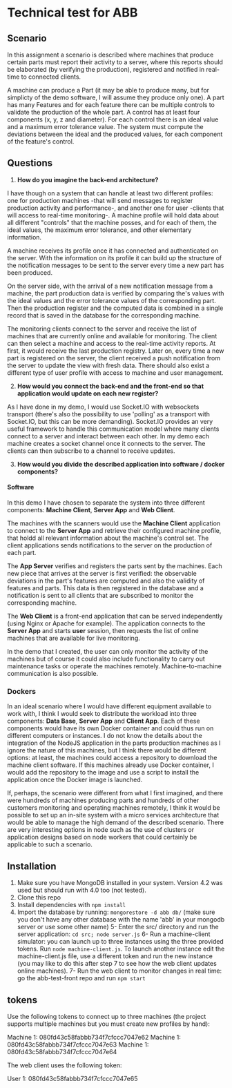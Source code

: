 # Technical test for ABB

## Scenario

In this assignment a scenario is described where machines that produce certain parts must report their activity to a server, where this reports should be elaborated (by verifying the production), registered and notified in real-time to connected clients.

A machine can produce a Part (it may be able to produce many, but for simplicty of the demo software, I will assume they produce only one). A part has many Features and for each feature there can be multiple controls to validate the production of the whole part. A control has at least four components (x, y, z and diameter). For each control there is an ideal value and a maximum error tolerance value. The system must compute the deviations between the ideal and the produced values, for each component of the feature's control.


## Questions

1. **How do you imagine the back-end architecture?**

I have though on a system that can handle at least two different profiles: one for production machines -that will send messages to register production activity and performance-, and another one for user -clients that will access to real-time monitoring-.
A machine profile will hold data about all different "controls" that the machine posses, and for each of them, the ideal values, the maximum error tolerance, and other elementary information.

A machine receives its profile once it has connected and authenticated on the server. With the information on its profile it can build up the structure of the notification messages to be sent to the server every time a new part has been produced.

On the server side, with the arrival of a new notification message from a machine, the part production data is verified by comparing the's values with the ideal values and the error tolerance values of the corresponding part. Then the production register and the computed data is combined in a single record that is saved in the database for the corresponding machine.

The monitoring clients connect to the server and receive the list of machines that are currently online and available for monitoring. The client can then select a machine and access to the real-time activity reports. At first, it would receive the last production registry. Later on, every time a new part is registered on the server, the client received a push notification from the server to update the view with fresh data. There should also exist a different type of user profile with access to machine and user management.


2. **How would you connect the back-end and the front-end so that application would update on each new register?**

As I have done in my demo, I would use Socket.IO with websockets transport (there's also the possibility to use 'polling' as a transport with Socket.IO, but this can be more demanding). Socket.IO provides an very useful framework to handle this communication model where many clients connect to a server and interact between each other. In my demo each machine creates a socket channel once it connects to the server. The clients can then subscribe to a channel to receive updates.


3. **How would you divide the described application into software / docker components?**


#### Software

In this demo I have chosen to separate the system into three different components: **Machine Client**, **Server App** and **Web Client**.

The machines with the scanners would use the **Machine Client** application to connect to the **Server App** and retrieve their  configured machine profile, that holdd all relevant information about the machine's control set. The client applications sends notifications to the server on the production of each part.

The **App Server** verifies and registers the parts sent by the machines. Each new piece that arrives at the server is first verified: the observable deviations in the part's features are computed and also the validity of features and parts. This data is then registered in the database and a notification is sent to all clients that are subscribed to monitor the corresponding machine.

The **Web Client** is a front-end application that can be served independently (using Nginx or Apache for example). The application connects to the **Server App** and starts **user** session, then requests the list of online machines that are available for live monitoring. 

In the demo that I created, the user can only monitor the activity of the machines but of course it could also include functionality to carry out maintenance tasks or operate the machines remotely. Machine-to-machine communication is also possible.


### Dockers

In an ideal scenario where I would have different equipment available to work with, I think I would seek to distribute the workload into three components: **Data Base**, **Server App** and **Client App**. Each of these components would have its own Docker container and could thus run on different computers or instances.
I do not know the details about the integration of the NodeJS application in the parts production machines as I ignore the nature of this machines, but I think there would be different options: at least, the machines could access a repository to download the machine client software. If this machines already use Docker container, I would add the repository to the image and use a script to install the application once the Docker image is launched.

If, perhaps, the scenario were different from what I first imagined, and there were hundreds of machines producing parts and hundreds of other customers monitoring and operating machines remotely, I think it would be possible to set up an in-site system with a micro services architecture that would be able to manage the high demand of the described scenario. There are very interesting options in node such as the use of clusters or application designs based on node workers that could certainly be applicable to such a scenario.


## Installation

1. Make sure you have MongoDB installed in your system. Version 4.2 was used but should run with 4.0 too (not tested).
2. Clone this repo
3. Install dependencies with `npm install`
4. Import the database by running: `mongorestore -d abb db/` 
(make sure you don't have any other database with the name 'abb' in your mongodb server or use some other name)
5- Enter the src/ directory and run the server application: `cd src; node server.js`
6- Run a machine-client simulator: you can launch up to three instances using the three provided tokens. Run `node machine-client.js`.
To launch another instance edit the machine-client.js file, use a different token and run the new instance (you may like to do this after step 7 to see how the web client updates online machines).
7- Run the web client to monitor changes in real time: go the abb-test-front repo and run `npm start`

## tokens
Use the following tokens to connect up to three machines (the project supports multiple machines but you must create new profiles by hand):

Machine 1: 080fd43c58fabbb734f7cfccc7047e62
Machine 1: 080fd43c58fabbb734f7cfccc7047e63
Machine 1: 080fd43c58fabbb734f7cfccc7047e64

The web client uses the following token:

User 1: 080fd43c58fabbb734f7cfccc7047e65
